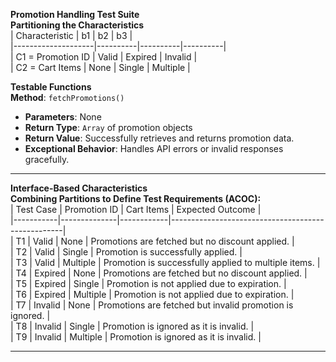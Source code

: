

**Promotion Handling Test Suite**  
**Partitioning the Characteristics**  
| Characteristic    | b1       | b2       | b3       |  
|--------------------|----------|----------|----------|  
| C1 = Promotion ID | Valid    | Expired  | Invalid  |  
| C2 = Cart Items   | None     | Single   | Multiple |  

**Testable Functions**  
**Method**: `fetchPromotions()`  
- **Parameters**: None  
- **Return Type**: `Array` of promotion objects  
- **Return Value**: Successfully retrieves and returns promotion data.  
- **Exceptional Behavior**: Handles API errors or invalid responses gracefully.  

---

**Interface-Based Characteristics**  
**Combining Partitions to Define Test Requirements (ACOC):**  
| Test Case | Promotion ID | Cart Items | Expected Outcome                                   |  
|-----------|--------------|------------|---------------------------------------------------|  
| T1        | Valid        | None       | Promotions are fetched but no discount applied.   |  
| T2        | Valid        | Single     | Promotion is successfully applied.                |  
| T3        | Valid        | Multiple   | Promotion is successfully applied to multiple items. |  
| T4        | Expired      | None       | Promotions are fetched but no discount applied.   |  
| T5        | Expired      | Single     | Promotion is not applied due to expiration.       |  
| T6        | Expired      | Multiple   | Promotion is not applied due to expiration.       |  
| T7        | Invalid      | None       | Promotions are fetched but invalid promotion is ignored. |  
| T8        | Invalid      | Single     | Promotion is ignored as it is invalid.            |  
| T9        | Invalid      | Multiple   | Promotion is ignored as it is invalid.            |  

---

